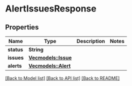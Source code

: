 # AlertIssuesResponse

## Properties

Name | Type | Description | Notes
------------ | ------------- | ------------- | -------------
**status** | **String** |  | 
**issues** | [**Vec<models::Issue>**](Issue.md) |  | 
**alerts** | [**Vec<models::Alert>**](Alert.md) |  | 

[[Back to Model list]](../README.md#documentation-for-models) [[Back to API list]](../README.md#documentation-for-api-endpoints) [[Back to README]](../README.md)


